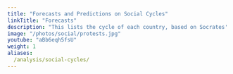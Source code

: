 ```yaml
---
title: "Forecasts and Predictions on Social Cycles"
linkTitle: "Forecasts"
description: "This lists the cycle of each country, based on Socrates' Law of Social Cycles. We are plotting the cycles for around 20 countries and post the ones that are consistent with our predictions and forecasts"
image: "/photos/social/protests.jpg"
youtube: "aBb6eqh5fsU"
weight: 1
aliases:
  /analysis/social-cycles/
---
```

